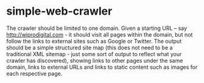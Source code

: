 # simple-web-crawler
The crawler should be limited to one domain. Given a starting URL – say http://wiprodigital.com - it should visit all pages within the domain, but not follow the links to external sites such as Google or Twitter.  The output should be a simple structured site map (this does not need to be a traditional XML sitemap - just some sort of output to reflect what your crawler has discovered), showing links to other pages under the same domain, links to external URLs and links to static content such as images for each respective page.
